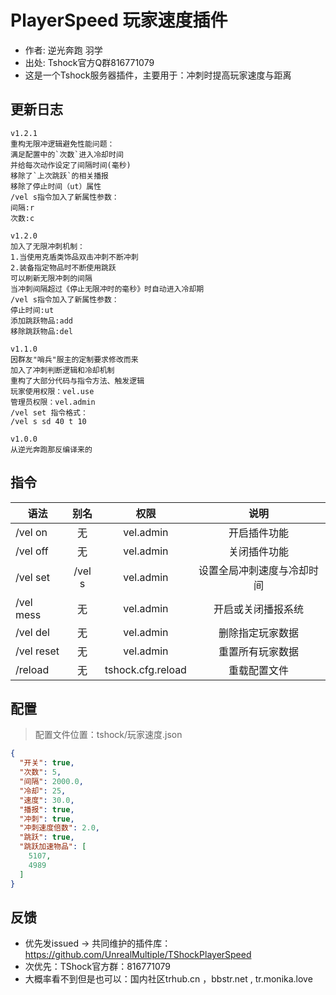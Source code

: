 # PlayerSpeed 玩家速度插件

- 作者: 逆光奔跑 羽学
- 出处: Tshock官方Q群816771079
- 这是一个Tshock服务器插件，主要用于：冲刺时提高玩家速度与距离

## 更新日志

```
v1.2.1
重构无限冲逻辑避免性能问题：
满足配置中的`次数`进入冷却时间
并给每次动作设定了间隔时间(毫秒)
移除了`上次跳跃`的相关播报
移除了停止时间（ut）属性
/vel s指令加入了新属性参数：
间隔:r
次数:c

v1.2.0
加入了无限冲刺机制：
1.当使用克盾类饰品双击冲刺不断冲刺
2.装备指定物品时不断使用跳跃
可以刷新无限冲刺的间隔
当冲刺间隔超过《停止无限冲时的毫秒》时自动进入冷却期
/vel s指令加入了新属性参数：
停止时间:ut
添加跳跃物品:add
移除跳跃物品:del

v1.1.0
因群友"哨兵"服主的定制要求修改而来
加入了冲刺判断逻辑和冷却机制
重构了大部分代码与指令方法、触发逻辑
玩家使用权限：vel.use
管理员权限：vel.admin
/vel set 指令格式：
/vel s sd 40 t 10

v1.0.0
从逆光奔跑那反编译来的
```

## 指令

| 语法                             | 别名  |       权限       |                   说明                   |
| -------------------------------- | :---: | :--------------: | :--------------------------------------: |
| /vel on  | 无 |   vel.admin    |    开启插件功能    |
| /vel off | 无 |   vel.admin    |    关闭插件功能    |
| /vel set | /vel s |   vel.admin    |    设置全局冲刺速度与冷却时间    |
| /vel mess | 无 |   vel.admin    |    开启或关闭播报系统    |
| /vel del | 无 |   vel.admin    |    删除指定玩家数据    |
| /vel reset | 无 |   vel.admin    |    重置所有玩家数据    |
| /reload  | 无 |   tshock.cfg.reload    |    重载配置文件    |

## 配置
> 配置文件位置：tshock/玩家速度.json
```json
{
  "开关": true,
  "次数": 5,
  "间隔": 2000.0,
  "冷却": 25,
  "速度": 30.0,
  "播报": true,
  "冲刺": true,
  "冲刺速度倍数": 2.0,
  "跳跃": true,
  "跳跃加速物品": [
    5107,
    4989
  ]
}
```
## 反馈
- 优先发issued -> 共同维护的插件库：https://github.com/UnrealMultiple/TShockPlayerSpeed
- 次优先：TShock官方群：816771079
- 大概率看不到但是也可以：国内社区trhub.cn ，bbstr.net , tr.monika.love